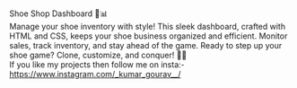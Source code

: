 Shoe Shop Dashboard 👟📊
<br>
Manage your shoe inventory with style! This sleek dashboard, crafted with HTML and CSS, keeps your shoe business organized and efficient. Monitor sales, track inventory, and stay ahead of the game. Ready to step up your shoe game? Clone, customize, and conquer! 💪🚀
<br>
If you like my projects then follow me on insta:- https://www.instagram.com/_kumar_gourav__/
